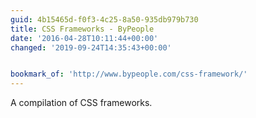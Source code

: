 ```yaml
---
guid: 4b15465d-f0f3-4c25-8a50-935db979b730
title: CSS Frameworks - ByPeople
date: '2016-04-28T10:11:44+00:00'
changed: '2019-09-24T14:35:43+00:00'


bookmark_of: 'http://www.bypeople.com/css-framework/'
---
```



A compilation of CSS frameworks.
